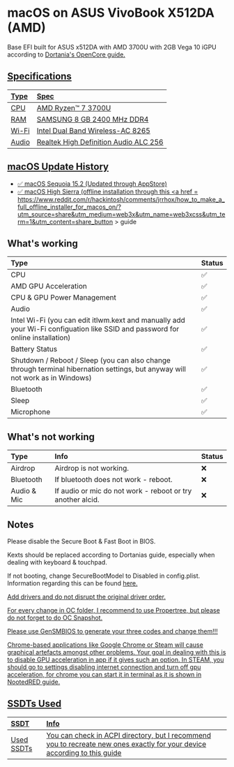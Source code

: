 # macOS on ASUS VivoBook X512DA (AMD)

Base EFI built for ASUS x512DA with AMD 3700U with 2GB Vega 10 iGPU according to <a href = https://dortania.github.io/OpenCore-Install-Guide/> Dortania's OpenCore guide. 

## Specifications

Type | Spec
:---------|:---------
CPU              | AMD Ryzen™ 7 3700U
RAM           | SAMSUNG 8 GB 2400 MHz DDR4
Wi-Fi             | Intel Dual Band Wireless-AC 8265
Audio       | Realtek High Definition Audio ALC 256

## macOS Update History
- ✅ macOS Sequoia 15.2 (Updated through AppStore)
- ✅ macOS High Sierra (offline installation through this <a href = https://www.reddit.com/r/hackintosh/comments/jrrhox/how_to_make_a_full_offline_installer_for_macos_on/?utm_source=share&utm_medium=web3x&utm_name=web3xcss&utm_term=1&utm_content=share_button > guide

## What's working

Type | Status
:---------|:----------
CPU | ✅
AMD GPU Acceleration | ✅
CPU & GPU Power Management | ✅
Audio | ✅
Intel Wi-Fi (you can edit itlwm.kext and manually add your Wi-Fi configuation like SSID and password for online installation) | ✅
Battery Status | ✅
Shutdown / Reboot / Sleep (you can also change through terminal hibernation settings, but anyway will not work as in Windows) | ✅
Bluetooth | ✅
Sleep | ✅
Microphone | ✅
## What's not working 

Type | Info | Status
:---------|:---------|:----------
Airdrop | Airdrop is not working.|❌
Bluetooth | If bluetooth does not work - reboot.|❌
Audio & Mic | If audio or mic do not work - reboot or try another alcid.|❌


## Notes
Please disable the Secure Boot & Fast Boot in BIOS.

Kexts should be replaced according to Dortanias guide, especially when dealing with keyboard & touchpad.

If not booting, change SecureBootModel to Disabled in config.plist. Information regarding this can be found <a href = https://dortania.github.io/OpenCore-Post-Install/universal/security/applesecureboot.html#securebootmodel>here.

Add drivers and do not disrupt the original driver order.

For every change in OC folder, I recommend to use <a href = https://github.com/corpnewt/ProperTree> Propertree, but please do not forget to do OC Snapshot.

Please use GenSMBIOS to generate your three codes and change them!!!

Chrome-based applications like Google Chrome or Steam will cause graphical artefacts amongst other problems. Your goal in dealing with this is to disable GPU acceleration in app if it gives such an option. In STEAM, you should go to settings disabling internet connection and turn off gpu acceleration, for chrome you can start it in terminal as it is shown in <a href = https://chefkissinc.github.io/applehax/nootedred/>NootedRED guide. 


## SSDTs Used
  
SSDT | Info
:---------|:---------
Used SSDTs | You can check in ACPI directory, but I recommend you to recreate new ones exactly for your device according to <a href = https://chefkissinc.github.io/guides/hackintosh/gathering-files/acpi/> this guide 
